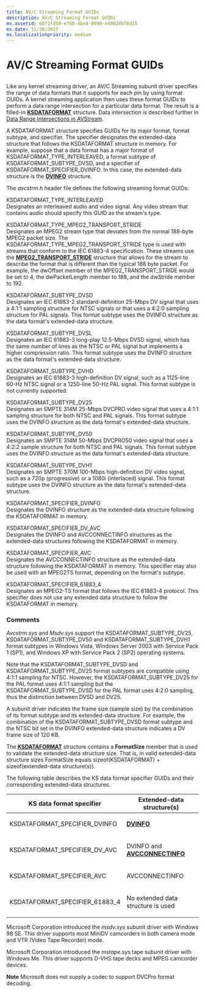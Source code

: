 ```yaml
---
title: AV/C Streaming Format GUIDs
description: AV/C Streaming Format GUIDs
ms.assetid: 60f1fd59-e760-4be4-8990-e49628b76d15
ms.date: 11/28/2017
ms.localizationpriority: medium
---
```


# AV/C Streaming Format GUIDs


## <span id="ddk_av_c_streaming_format_guids_ks"></span><span id="DDK_AV_C_STREAMING_FORMAT_GUIDS_KS"></span>


Like any kernel streaming driver, an AV/C Streaming subunit driver specifies the range of data formats that it supports for each pin by using format GUIDs. A kernel streaming application then uses these format GUIDs to perform a data range intersection for a particular data format. The result is a filled-in [**KSDATAFORMAT**](/windows-hardware/drivers/ddi/ks/ns-ks-ksdataformat) structure. Data intersection is described further in [Data Range Intersections in AVStream](./data-range-intersections-in-avstream.md).

A KSDATAFORMAT structure specifies GUIDs for its major format, format subtype, and specifier. The specifier designates the extended-data structure that follows the KSDATAFORMAT structure in memory. For example, suppose that a data format has a major format of KSDATAFORMAT\_TYPE\_INTERLEAVED, a format subtype of KSDATAFORMAT\_SUBTYPE\_DVSD, and a specifier of KSDATAFORMAT\_SPECIFIER\_DVINFO. In this case, the extended-data structure is the [**DVINFO**](/windows-hardware/drivers/ddi/avcstrm/ns-avcstrm-_dvinfo) structure.

The *avcstrm.h* header file defines the following streaming format GUIDs:

<span id="KSDATAFORMAT_TYPE_INTERLEAVED"></span><span id="ksdataformat_type_interleaved"></span>KSDATAFORMAT\_TYPE\_INTERLEAVED  
Designates an interleaved audio and video signal. Any video stream that contains audio should specify this GUID as the stream's type.

<span id="KSDATAFORMAT_TYPE_MPEG2_TRANSPORT_STRIDE"></span><span id="ksdataformat_type_mpeg2_transport_stride"></span>KSDATAFORMAT\_TYPE\_MPEG2\_TRANSPORT\_STRIDE  
Designates an MPEG2 stream type that deviates from the normal 188-byte MPEG2 packet size. The KSDATAFORMAT\_TYPE\_MPEG2\_TRANSPORT\_STRIDE type is used with streams that conform to the IEC 61883-4 specification. These streams use the [**MPEG2\_TRANSPORT\_STRIDE**](/windows-hardware/drivers/ddi/bdatypes/ns-bdatypes-_mpeg2_transport_stride) structure that allows for the stream to describe the format that is different than the typical 188 byte packet. For example, the dwOffset member of the MPEG2\_TRANSPORT\_STRIDE would be set to 4, the dwPacketLength member to 188, and the dwStride member to 192.

<span id="KSDATAFORMAT_SUBTYPE_DVSD"></span><span id="ksdataformat_subtype_dvsd"></span>KSDATAFORMAT\_SUBTYPE\_DVSD  
Designates an IEC 61883-2 standard-definition 25-Mbps DV signal that uses a 4:1:1 sampling structure for NTSC signals or that uses a 4:2:0 sampling structure for PAL signals. This format subtype uses the DVINFO structure as the data format's extended-data structure.

<span id="KSDATAFORMAT_SUBTYPE_DVSL"></span><span id="ksdataformat_subtype_dvsl"></span>KSDATAFORMAT\_SUBTYPE\_DVSL  
Designates an IEC 61883-3 long-play 12.5-Mbps DVSD signal, which has the same number of lines as the NTSC or PAL signal but implements a higher compression ratio. This format subtype uses the DVINFO structure as the data format's extended-data structure.

<span id="KSDATAFORMAT_SUBTYPE_DVHD"></span><span id="ksdataformat_subtype_dvhd"></span>KSDATAFORMAT\_SUBTYPE\_DVHD  
Designates an IEC 61883-3 high-definition DV signal, such as a 1125-line 60-Hz NTSC signal or a 1250-line 50-Hz PAL signal. This format subtype is not currently supported.

<span id="KSDATAFORMAT_SUBTYPE_DV25"></span><span id="ksdataformat_subtype_dv25"></span>KSDATAFORMAT\_SUBTYPE\_DV25  
Designates an SMPTE 314M 25-Mbps DVCPRO video signal that uses a 4:1:1 sampling structure for both NTSC and PAL signals. This format subtype uses the DVINFO structure as the data format's extended-data structure.

<span id="KSDATAFORMAT_SUBTYPE_DV50"></span><span id="ksdataformat_subtype_dv50"></span>KSDATAFORMAT\_SUBTYPE\_DV50  
Designates an SMPTE 314M 50-Mbps DVCPRO50 video signal that uses a 4:2:2 sample structure for both NTSC and PAL signals. This format subtype uses the DVINFO structure as the data format's extended-data structure.

<span id="KSDATAFORMAT_SUBTYPE_DVH1"></span><span id="ksdataformat_subtype_dvh1"></span>KSDATAFORMAT\_SUBTYPE\_DVH1  
Designates an SMPTE 370M 100-Mbps high-definition DV video signal, such as a 720p (progressive) or a 1080i (interlaced) signal. This format subtype uses the DVINFO structure as the data format's extended-data structure.

<span id="KSDATAFORMAT_SPECIFIER_DVINFO"></span><span id="ksdataformat_specifier_dvinfo"></span>KSDATAFORMAT\_SPECIFIER\_DVINFO  
Designates the DVINFO structure as the extended-data structure following the KSDATAFORMAT in memory.

<span id="KSDATAFORMAT_SPECIFIER_DV_AVC"></span><span id="ksdataformat_specifier_dv_avc"></span>KSDATAFORMAT\_SPECIFIER\_DV\_AVC  
Designates the DVINFO and AVCCONNECTINFO structures as the extended-data structures following the KSDATAFORMAT in memory.

<span id="KSDATAFORMAT_SPECIFIER_AVC"></span><span id="ksdataformat_specifier_avc"></span>KSDATAFORMAT\_SPECIFIER\_AVC  
Designates the AVCCONNECTINFO structure as the extended-data structure following the KSDATAFORMAT in memory. This specifier may also be used with an MPEG2TS format, depending on the format's subtype.

<span id="KSDATAFORMAT_SPECIFIER_61883_4"></span><span id="ksdataformat_specifier_61883_4"></span>KSDATAFORMAT\_SPECIFIER\_61883\_4  
Designates an MPEG2-TS format that follows the IEC 61883-4 protocol. This specifier does not use any extended data structure to follow the KSDATAFORMAT in memory.

### Comments

*Avcstrm.sys* and *Msdv.sys* support the KSDATAFORMAT\_SUBTYPE\_DV25, KSDATAFORMAT\_SUBTYPE\_DV50 and KSDATAFORMAT\_SUBTYPE\_DVH1 format subtypes in Windows Vista, Windows Server 2003 with Service Pack 1 (SP1), and Windows XP with Service Pack 2 (SP2) operating systems.

Note that the KSDATAFORMAT\_SUBTYPE\_DVSD and KSDATAFORMAT\_SUBTYPE\_DV25 format subtypes are compatible using 4:1:1 sampling for NTSC. However, the KSDATAFORMAT\_SUBTYPE\_DV25 for the PAL format uses 4:1:1 sampling but the KSDATAFORMAT\_SUBTYPE\_DVSD for the PAL format uses 4:2:0 sampling, thus the distinction between DVSD and DV25.

A subunit driver indicates the frame size (sample size) by the combination of its format subtype and its extended-data structure. For example, the combination of the KSDATAFORMAT\_SUBTYPE\_DVSD format subtype and the NTSC bit set in the DVINFO extended-data structure indicates a DV frame size of 120 KB.

The [**KSDATAFORMAT**](/windows-hardware/drivers/ddi/ks/ns-ks-ksdataformat) structure contains a **FormatSize** member that is used to validate the extended-data structure size. That is, in valid extended-data structure sizes FormatSize equals sizeof(KSDATAFORMAT) + sizeof(extended-data structure(s)).

The following table describes the KS data format specifier GUIDs and their corresponding extended-data structures.

<table>
<colgroup>
<col width="50%" />
<col width="50%" />
</colgroup>
<thead>
<tr class="header">
<th>KS data format specifier</th>
<th>Extended-data structure(s)</th>
</tr>
</thead>
<tbody>
<tr class="odd">
<td><p>KSDATAFORMAT_SPECIFIER_DVINFO</p></td>
<td><p><a href="https://docs.microsoft.com/windows-hardware/drivers/ddi/avcstrm/ns-avcstrm-_dvinfo" data-raw-source="[&lt;strong&gt;DVINFO&lt;/strong&gt;](/windows-hardware/drivers/ddi/avcstrm/ns-avcstrm-_dvinfo)"><strong>DVINFO</strong></a></p></td>
</tr>
<tr class="even">
<td><p>KSDATAFORMAT_SPECIFIER_DV_AVC</p></td>
<td><p>DVINFO and <a href="https://docs.microsoft.com/windows-hardware/drivers/ddi/avc/ns-avc-_avcconnectinfo" data-raw-source="[&lt;strong&gt;AVCCONNECTINFO&lt;/strong&gt;](/windows-hardware/drivers/ddi/avc/ns-avc-_avcconnectinfo)"><strong>AVCCONNECTINFO</strong></a></p></td>
</tr>
<tr class="odd">
<td><p>KSDATAFORMAT_SPECIFIER_AVC</p></td>
<td><p>AVCCONNECTINFO</p></td>
</tr>
<tr class="even">
<td><p>KSDATAFORMAT_SPECIFIER_61883_4</p></td>
<td><p>No extended data structure is used</p></td>
</tr>
</tbody>
</table>

 

Microsoft Corporation introduced the *msdv.sys* subunit driver with Windows 98 SE. This driver supports most MiniDV camcorders in both camera mode and VTR (Video Tape Recorder) mode.

Microsoft Corporation introduced the *mstape.sys* tape subunit driver with Windows Me. This driver supports D-VHS tape decks and MPEG camcorder devices.

**Note** Microsoft does not supply a codec to support DVCPro format decoding.

 


